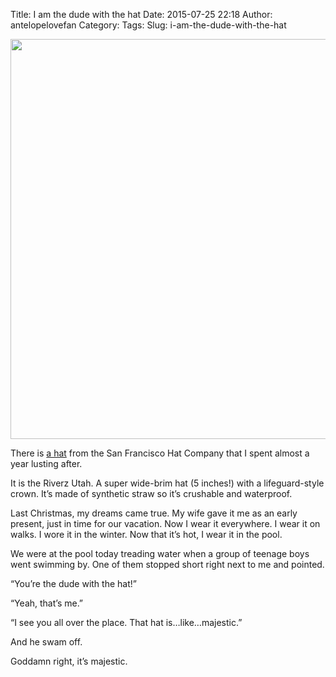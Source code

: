 Title: I am the dude with the hat
Date: 2015-07-25 22:18
Author: antelopelovefan
Category: 
Tags: 
Slug: i-am-the-dude-with-the-hat

<img src="https://d262ilb51hltx0.cloudfront.net/max/800/1*q0HAFp29yMNy4HPxGGP1sw.jpeg" width="640" height="640" />

There is [a hat](http://www.riverz.com/riverz/1-riverz-utah.html) from the San Francisco Hat Company that I spent almost a year lusting after.

It is the Riverz Utah. A super wide-brim hat (5 inches!) with a lifeguard-style crown. It’s made of synthetic straw so it’s crushable and waterproof.

Last Christmas, my dreams came true. My wife gave it me as an early present, just in time for our vacation. Now I wear it everywhere. I wear it on walks. I wore it in the winter. Now that it’s hot, I wear it in the pool.

We were at the pool today treading water when a group of teenage boys went swimming by. One of them stopped short right next to me and pointed.

“You’re the dude with the hat!”

“Yeah, that’s me.”

“I see you all over the place. That hat is…like…majestic.”

And he swam off.

Goddamn right, it’s majestic.

